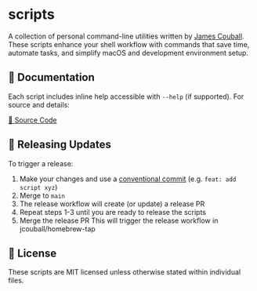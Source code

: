 # scripts

A collection of personal command-line utilities written by [James
Couball](https://github.com/jcouball). These scripts enhance your shell workflow with
commands that save time, automate tasks, and simplify macOS and development
environment setup.

## 📖 Documentation

Each script includes inline help accessible with `--help` (if supported). For source and details:

[📁 Source Code](bin)

## 🚀 Releasing Updates

To trigger a release:

1. Make your changes and use a [conventional commit](https://www.conventionalcommits.org/) (e.g. `feat: add script xyz`)
2. Merge to `main`
3. The release workflow will create (or update) a release PR
4. Repeat steps 1-3 until you are ready to release the scripts
5. Merge the release PR
   This will trigger the release workflow in jcouball/homebrew-tap
   
## 📄 License

These scripts are MIT licensed unless otherwise stated within individual files.
